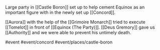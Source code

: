 Large party in [[Castle Boron]] set up to help cement Equinox as an important figure with in the newly set up [[Concord]].

[[Aurora]] with the help of the [[Grimoire Monarch]] tried to execute [[Tomelot]] in front of [[Equinox (The Party)]]. [[Deus Gremory]] gave us [[Authority]] and we were able to prevent his untimely death.



#event #event/concord #event/places/castle-boron